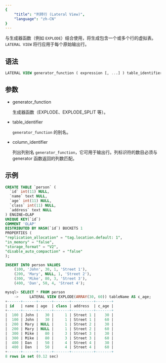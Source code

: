 ```yaml
---
{
    "title": "列转行 (Lateral View)",
    "language": "zh-CN"
}
---
```


与生成器函数（例如 `EXPLODE`）结合使用，将生成包含一个或多个行的虚拟表。 `LATERAL VIEW` 将行应用于每个原始输出行。

## 语法

```sql
LATERAL VIEW generator_function ( expression [, ...] ) table_identifier AS column_identifier [, ...]
```

## 参数

- generator_function

  生成器函数（EXPLODE、EXPLODE_SPLIT 等）。

- table_identifier

  `generator_function` 的别名。

- column_identifier

  列出列别名 `generator_function`，它可用于输出行。列标识符的数目必须与 generator 函数返回的列数匹配。

## 示例

```sql
CREATE TABLE `person` (
  `id` int(11) NULL,
  `name` text NULL,
  `age` int(11) NULL,
  `class` int(11) NULL,
  `address` text NULL
) ENGINE=OLAP
UNIQUE KEY(`id`)
COMMENT 'OLAP'
DISTRIBUTED BY HASH(`id`) BUCKETS 1
PROPERTIES (
"replication_allocation" = "tag.location.default: 1",
"in_memory" = "false",
"storage_format" = "V2",
"disable_auto_compaction" = "false"
);

INSERT INTO person VALUES
    (100, 'John', 30, 1, 'Street 1'),
    (200, 'Mary', NULL, 1, 'Street 2'),
    (300, 'Mike', 80, 3, 'Street 3'),
    (400, 'Dan', 50, 4, 'Street 4');

mysql> SELECT * FROM person
    ->     LATERAL VIEW EXPLODE(ARRAY(30, 60)) tableName AS c_age;
+------+------+------+-------+----------+-------+
| id   | name | age  | class | address  | c_age |
+------+------+------+-------+----------+-------+
|  100 | John |   30 |     1 | Street 1 |    30 |
|  100 | John |   30 |     1 | Street 1 |    60 |
|  200 | Mary | NULL |     1 | Street 2 |    30 |
|  200 | Mary | NULL |     1 | Street 2 |    60 |
|  300 | Mike |   80 |     3 | Street 3 |    30 |
|  300 | Mike |   80 |     3 | Street 3 |    60 |
|  400 | Dan  |   50 |     4 | Street 4 |    30 |
|  400 | Dan  |   50 |     4 | Street 4 |    60 |
+------+------+------+-------+----------+-------+
8 rows in set (0.12 sec)

```

